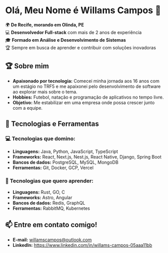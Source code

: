 # Olá, Meu Nome é Willams Campos 👋

🌍 **De Recife, morando em Olinda, PE**  
💻 **Desenvolvedor Full-stack** com mais de 2 anos de experiência  
🎓 **Formado em Análise e Desenvolvimento de Sistemas**  
🏆 Sempre em busca de aprender e contribuir com soluções inovadoras

## 🏆 Sobre mim

- **Apaixonado por tecnologia:** Comecei minha jornada aos 16 anos com um estágio no TRF5 e me apaixonei pelo desenvolvimento de software ao explorar mais sobre o tema.
- **Hobbies:** Futebol, natação e programação de aplicativos no tempo livre.
- **Objetivo:** Me estabilizar em uma empresa onde possa crescer junto com a equipe.

## 🚀 Tecnologias e Ferramentas

### 💻 Tecnologias que domino:

- **Linguagens:** Java, Python, JavaScript, TypeScript
- **Frameworks:** React, Next.js, Nest.js, React Native, Django, Spring Boot
- **Bancos de dados:** PostgreSQL, MySQL, MongoDB
- **Ferramentas:** Git, Docker, GCP, Vercel

### 🌱 Tecnologias que quero aprender:

- **Linguagens:** Rust, GO, C
- **Frameworks:** Astro, Angular
- **Bancos de dados:** Redis, GraphQL
- **Ferramentas:** RabbitMQ, Kubernetes

## 📫 Entre em contato comigo!

- **E-mail:** willamscampos@outlook.com
- **LinkedIn:** https://www.linkedin.com/in/willams-campos-05aaa11bb
